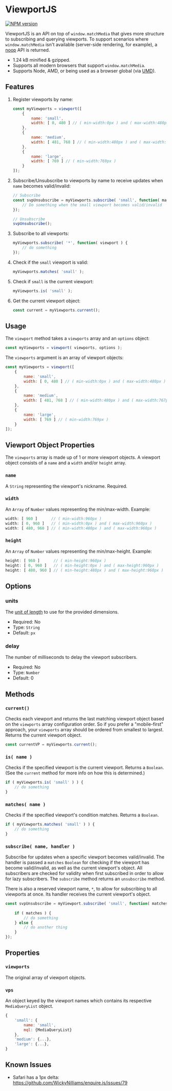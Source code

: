 # ViewportJS #

[![NPM version](https://badge.fury.io/js/viewportjs.svg)](https://www.npmjs.com/package/viewportjs)

ViewportJS is an API on top of `window.matchMedia` that gives more structure to subscribing and querying viewports. To support scenarios where `window.matchMedia` isn't available (server-side rendering, for example), a [noop](https://en.wikipedia.org/wiki/NOP) API is returned.

- 1.24 kB minified & gzipped.
- Supports all modern browsers that support `window.matchMedia`.
- Supports Node, AMD, or being used as a browser global (via [UMD](https://github.com/umdjs/umd)).



## Features ##

1. Register viewports by name:

    ```js
    const myViewports = viewport([
        {
            name: 'small',
            width: [ 0, 480 ] // ( min-width:0px ) and ( max-width:480px )
        },
        {
            name: 'medium',
            width: [ 481, 768 ] // ( min-width:480px ) and ( max-width:767px )
        },
        {
            name: 'large',
            width: [ 769 ] // ( min-width:769px )
        }
    ]);
    ```

2. Subscribe/Unsubscribe to viewports by name to receive updates when `name` becomes valid/invalid:

    ```js
    // Subscribe
    const svpUnsubscribe = myViewports.subscribe( 'small', function( matches, viewportObj ) {
        // Do something when the small viewport becomes valid/invalid
    });
    
    // Unsubscribe
    svpUnsubscribe();
    ```

3. Subscribe to all viewports:

    ```js
    myViewports.subscribe( '*', function( viewport ) {
        // do something
    });
    ```

4. Check if the `small` viewport is valid:

    ```js
    myViewports.matches( 'small' );
    ```

5. Check if `small` is the current viewport:

    ```js
    myViewports.is( 'small' );
    ```

6. Get the current viewport object:

    ```js
    const current = myViewports.current();
    ```



## Usage ##

The `viewport` method takes a `viewports` array and an `options` object:

```js
const myViewports = viewport( viewports, options );
```

The `viewports` argument is an array of viewport objects:

```js
const myViewports = viewport([
    {
        name: 'small',
        width: [ 0, 480 ] // ( min-width:0px ) and ( max-width:480px )
    },
    {
        name: 'medium',
        width: [ 481, 768 ] // ( min-width:480px ) and ( max-width:767px )
    },
    {
        name: 'large',
        width: [ 769 ] // ( min-width:769px )
    }
]);
```



## Viewport Object Properties ##

The `viewports` array is made up of 1 or more viewport objects. A viewport object consists of a `name` and a `width` and/or `height` array.


### `name` ###

A `String` representing the viewport's nickname. Required.
    

### `width` ###

An `Array` of `Number` values representing the min/max-width. Example:

```js  
width: [ 960 ]      // ( min-width:960px )
width: [ 0, 960 ]   // ( min-width:0px ) and ( max-width:960px )
width: [ 480, 960 ] // ( min-width:480px ) and ( max-width:960px )
```

### `height` ###

An `Array` of `Number` values representing the min/max-height. Example:

```js
height: [ 960 ]      // ( min-height:960px )
height: [ 0, 960 ]   // ( min-height:0px ) and ( max-height:960px )
height: [ 480, 960 ] // ( min-height:480px ) and ( max-height:960px )
```



## Options ##

### units ###

The [unit of length](https://developer.mozilla.org/en-US/docs/Web/CSS/length) to use for the provided dimensions.

  - Required: No
  - Type: `String`
  - Default: `px`


### delay ###

The number of milliseconds to delay the viewport subscribers.

  - Required: No
  - Type: `Number`
  - Default: 0




## Methods ##


### `current()` ###

Checks each viewport and returns the last matching viewport object based on the `viewports` array configuration order. So if you prefer a "mobile-first" approach, your `viewports` array should be ordered from smallest to largest. Returns the current viewport object.

```js
const currentVP = myViewports.current();
```

### `is( name )` ###

Checks if the specified viewport is the current viewport. Returns a `Boolean`. (See the `current` method for more info on how this is determined.)

```js
if ( myViewports.is( 'small' ) ) {
    // do something
}
```

### `matches( name )` ###

Checks if the specified viewport's condition matches. Returns a `Boolean`.

```js
if ( myViewports.matches( 'small' ) ) {
    // do something
}
```

### `subscribe( name, handler )` ###

Subscribe for updates when a specific viewport becomes valid/invalid. The handler is passed a `matches` `Boolean` for checking if the viewport has become valid/invalid, as well as the current viewport's object. All subscribers are checked for validity when first subscribed in order to allow for lazy subscribers. The `subscribe` method returns an `unsubscribe` method.

There is also a reserved viewport name, `*`, to allow for subscribing to all viewports at once. Its handler receives the current viewport's object.

```js
const svpUnsubscribe = myViewport.subscribe( 'small', function( matches, viewport ) {
    
    if ( matches ) {
        // do something
    } else {
        // do another thing
    }
});
```



## Properties ##


### `viewports` ###

The original array of viewport objects.


### `vps` ###

An object keyed by the viewport names which contains its respective `MediaQueryList` object.

```js
{
    'small': {
        name: 'small',
        mql: {MediaQueryList}
    },
    'medium': {...},
    'large': {...},
}
```



## Known Issues ##

  - Safari has a 1px delta: https://github.com/WickyNilliams/enquire.js/issues/79

